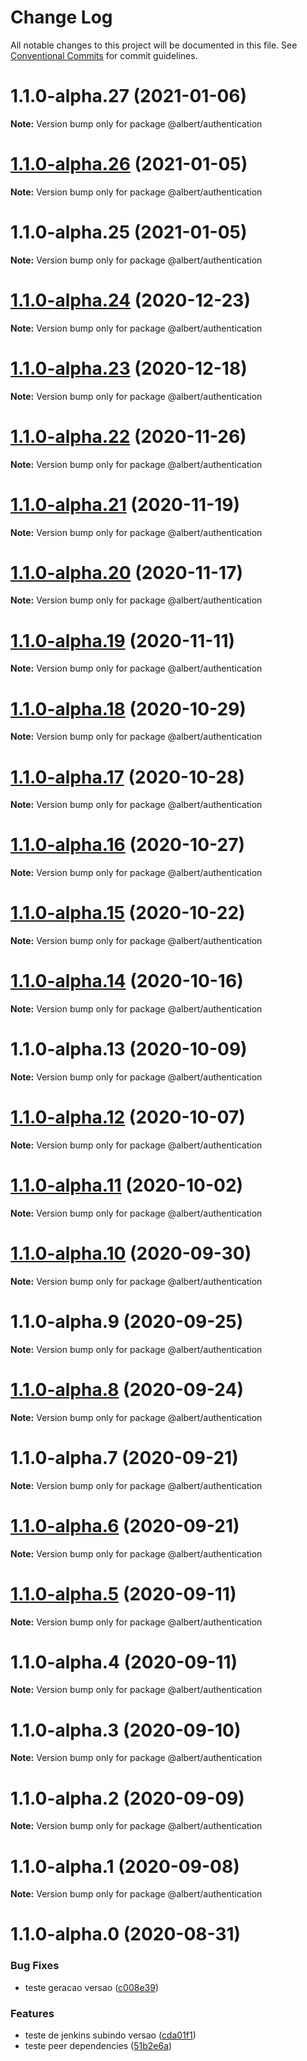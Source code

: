 # Change Log

All notable changes to this project will be documented in this file.
See [Conventional Commits](https://conventionalcommits.org) for commit guidelines.

# 1.1.0-alpha.27 (2021-01-06)

**Note:** Version bump only for package @albert/authentication






# [1.1.0-alpha.26](https://tfs.seniorsolution.com.br/PD/Albert/_git/alb-front/compare/v1.1.0-alpha.9...v1.1.0-alpha.26) (2021-01-05)

**Note:** Version bump only for package @albert/authentication





# 1.1.0-alpha.25 (2021-01-05)

**Note:** Version bump only for package @albert/authentication






# [1.1.0-alpha.24](https://tfs.seniorsolution.com.br/PD/Albert/_git/alb-front/compare/v1.1.0-alpha.9...v1.1.0-alpha.24) (2020-12-23)

**Note:** Version bump only for package @albert/authentication





# [1.1.0-alpha.23](http://tfs.seniorsolution.com.br:22/PD/Albert/_git/alb-front/compare/v1.1.0-alpha.13...v1.1.0-alpha.23) (2020-12-18)

**Note:** Version bump only for package @albert/authentication





# [1.1.0-alpha.22](https://tfs.seniorsolution.com.br/PD/Albert/_git/alb-front/compare/v1.1.0-alpha.20...v1.1.0-alpha.22) (2020-11-26)

**Note:** Version bump only for package @albert/authentication





# [1.1.0-alpha.21](https://tfs.seniorsolution.com.br/PD/Albert/_git/alb-front/compare/v1.1.0-alpha.20...v1.1.0-alpha.21) (2020-11-19)

**Note:** Version bump only for package @albert/authentication





# [1.1.0-alpha.20](https://tfs.seniorsolution.com.br/PD/Albert/_git/alb-front/compare/v1.1.0-alpha.16...v1.1.0-alpha.20) (2020-11-17)

**Note:** Version bump only for package @albert/authentication





# [1.1.0-alpha.19](https://tfs.seniorsolution.com.br/PD/Albert/_git/alb-front/compare/v1.1.0-alpha.9...v1.1.0-alpha.19) (2020-11-11)

**Note:** Version bump only for package @albert/authentication





# [1.1.0-alpha.18](https://tfs.seniorsolution.com.br/PD/Albert/_git/alb-front/compare/v1.1.0-alpha.16...v1.1.0-alpha.18) (2020-10-29)

**Note:** Version bump only for package @albert/authentication





# [1.1.0-alpha.17](http://tfs.seniorsolution.com.br:22/PD/Albert/_git/alb-front/compare/v1.1.0-alpha.13...v1.1.0-alpha.17) (2020-10-28)

**Note:** Version bump only for package @albert/authentication





# [1.1.0-alpha.16](https://tfs.seniorsolution.com.br/PD/Albert/_git/alb-front/compare/v1.1.0-alpha.6...v1.1.0-alpha.16) (2020-10-27)

**Note:** Version bump only for package @albert/authentication





# [1.1.0-alpha.15](https://tfs.seniorsolution.com.br/PD/Albert/_git/alb-front/compare/v1.1.0-alpha.9...v1.1.0-alpha.15) (2020-10-22)

**Note:** Version bump only for package @albert/authentication





# [1.1.0-alpha.14](http://tfs.seniorsolution.com.br:22/PD/Albert/_git/alb-front/compare/v1.1.0-alpha.13...v1.1.0-alpha.14) (2020-10-16)

**Note:** Version bump only for package @albert/authentication





# 1.1.0-alpha.13 (2020-10-09)

**Note:** Version bump only for package @albert/authentication





# [1.1.0-alpha.12](https://tfs.seniorsolution.com.br/PD/Albert/_git/alb-front/compare/v1.1.0-alpha.6...v1.1.0-alpha.12) (2020-10-07)

**Note:** Version bump only for package @albert/authentication





# [1.1.0-alpha.11](https://tfs.seniorsolution.com.br/PD/Albert/_git/alb-front/compare/v1.1.0-alpha.8...v1.1.0-alpha.11) (2020-10-02)

**Note:** Version bump only for package @albert/authentication






# [1.1.0-alpha.10](http://tfs.seniorsolution.com.br:22/PD/Albert/_git/alb-front/compare/v1.1.0-alpha.6...v1.1.0-alpha.10) (2020-09-30)

**Note:** Version bump only for package @albert/authentication





# 1.1.0-alpha.9 (2020-09-25)

**Note:** Version bump only for package @albert/authentication





# [1.1.0-alpha.8](https://tfs.seniorsolution.com.br/PD/Albert/_git/alb-front/compare/v1.1.0-alpha.7...v1.1.0-alpha.8) (2020-09-24)

**Note:** Version bump only for package @albert/authentication






# 1.1.0-alpha.7 (2020-09-21)

**Note:** Version bump only for package @albert/authentication






# [1.1.0-alpha.6](http://tfs.seniorsolution.com.br:22/PD/Albert/_git/alb-front/compare/v1.1.0-alpha.3...v1.1.0-alpha.6) (2020-09-21)

**Note:** Version bump only for package @albert/authentication





# [1.1.0-alpha.5](http://tfs.seniorsolution.com.br:22/PD/Albert/_git/alb-front/compare/v1.1.0-alpha.4...v1.1.0-alpha.5) (2020-09-11)

**Note:** Version bump only for package @albert/authentication





# 1.1.0-alpha.4 (2020-09-11)

**Note:** Version bump only for package @albert/authentication





# 1.1.0-alpha.3 (2020-09-10)

**Note:** Version bump only for package @albert/authentication





# 1.1.0-alpha.2 (2020-09-09)

**Note:** Version bump only for package @albert/authentication





# 1.1.0-alpha.1 (2020-09-08)

**Note:** Version bump only for package @albert/authentication





# 1.1.0-alpha.0 (2020-08-31)


### Bug Fixes

* teste geracao versao ([c008e39](http://tfs.seniorsolution.com.br:22/PD/Bancos/_git/alb-front/commits/c008e39ce19bb4880ed031b9d963a6bfe3835837))


### Features

* teste de jenkins subindo versao ([cda01f1](http://tfs.seniorsolution.com.br:22/PD/Bancos/_git/alb-front/commits/cda01f1448583e4df787f27f6bc996b95eefd66d))
* teste peer dependencies ([51b2e6a](http://tfs.seniorsolution.com.br:22/PD/Bancos/_git/alb-front/commits/51b2e6a688fc2d62f220bc31c0dad95d1c6c440c))
